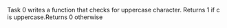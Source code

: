Task 0 writes a function that checks for uppercase character.
Returns 1 if c is uppercase.Returns 0 otherwise


